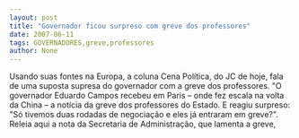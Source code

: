 ```yaml
---
layout: post
title: "Governador ficou surpreso com greve dos professores"
date: 2007-06-11
tags: GOVERNADORES,greve,professores
author: None
---
```

Usando suas fontes na Europa, a coluna Cena Pol&iacute;tica, do JC de hoje, fala de uma suposta supresa do governador com a greve dos professores.
&quot;O governador Eduardo Campos recebeu em Paris &ndash; onde fez escala na volta da China &ndash; a not&iacute;cia da greve dos professores do Estado. E reagiu surpreso: &quot;S&oacute; tivemos duas rodadas de negocia&ccedil;&atilde;o e eles j&aacute; entraram em greve?&quot;.
Releia aqui a nota da Secretaria de Administra&ccedil;&atilde;o, que lamenta a greve, 
